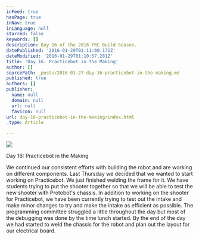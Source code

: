 ```yaml
---
inFeed: true
hasPage: true
inNav: true
inLanguage: null
starred: false
keywords: []
description: Day 16 of the 2016 FRC Build Season.
datePublished: '2016-01-29T01:11:00.171Z'
dateModified: '2016-01-29T01:10:57.281Z'
title: 'Day 16: Practicebot in the Making'
author: []
sourcePath: _posts/2016-01-27-day-16-practicebot-in-the-making.md
published: true
authors: []
publisher:
  name: null
  domain: null
  url: null
  favicon: null
url: day-16-practicebot-in-the-making/index.html
_type: Article

---
```

![](https://the-grid-user-content.s3-us-west-2.amazonaws.com/28a50394-d21a-4759-a57e-b1be42ca7793.JPG)

Day 16: Practicebot in the Making

We continued our consistent efforts with building the robot and are working on different components.  Last Thursday we decided that we wanted to start working on Practicebot. We just finished welding the frame for it. We have students trying to put the shooter together so that we will be able to test the new shooter with Protobot's chassis.  In addition to working on the shooter for Practicebot, we have been currently trying to test out the intake and make minor changes to try and make the intake as efficient as possible.  The programming committee struggled a little throughout the day but most of the debugging was done by the time lunch started.  By the end of the day we had started to weld the chassis for the robot and plan out the layout for our electrical board.